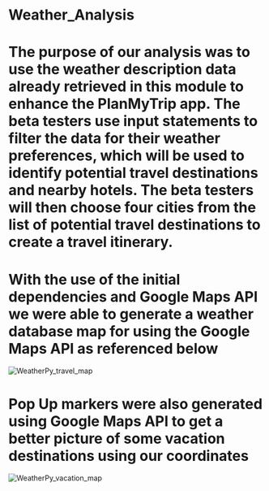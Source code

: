 # Weather_Analysis

# The purpose of our analysis was to use the weather description data  already retrieved in this module to enhance the PlanMyTrip app. The beta testers use input statements to filter the data for their weather preferences, which will be used to identify potential travel destinations and nearby hotels. The beta testers will then choose four cities from the list of potential travel destinations to create a travel itinerary.

# With the use of the initial dependencies and Google Maps API we were able to generate a weather database map for using the Google Maps API as referenced below
![WeatherPy_travel_map](https://user-images.githubusercontent.com/111805716/204964932-e65d9a7a-27ef-4da5-85be-8c101767cd30.png)

# Pop Up markers were also generated using Google Maps API to get a better picture of some vacation destinations using our coordinates
![WeatherPy_vacation_map](https://user-images.githubusercontent.com/111805716/204964854-d8f58480-7e4a-4eba-a495-8bd6cb2e8ceb.png)

